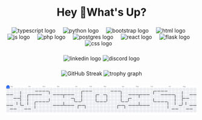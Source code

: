 <h1 align="center">Hey 👋What's Up?</h1>

###

<div align="center">
  <img src="https://skillicons.dev/icons?i=ts" height="60" alt="typescript logo"  />
  <img width="12" />
  <img src="https://skillicons.dev/icons?i=py" height="60" alt="python logo"  />
  <img width="12" />
  <img src="https://skillicons.dev/icons?i=bootstrap" height="60" alt="bootstrap logo"  />
  <img width="12" />
  <img src="https://skillicons.dev/icons?i=html" height="60" alt="html logo"  />
  <img width="12" />
  <img src="https://skillicons.dev/icons?i=js" height="60" alt="js logo"  />
  <img width="12" />
  <img src="https://skillicons.dev/icons?i=php" height="60" alt="php logo"  />
  <img width="12" />
  <img src="https://skillicons.dev/icons?i=postgres" height="60" alt="postgres logo"  />
  <img width="12" />
  <img src="https://skillicons.dev/icons?i=react" height="60" alt="react logo"  />
  <img width="12" />
  <img src="https://skillicons.dev/icons?i=flask" height="60" alt="flask logo"  />
  <img width="12" />
  <img src="https://skillicons.dev/icons?i=css" height="60" alt="css logo"  />
  <img width="12" />
</div>

###

<div align="center">
  <img src="https://img.shields.io/static/v1?message=LinkedIn&logo=linkedin&label=&color=0077B5&logoColor=white&labelColor=&style=for-the-badge" height="25" alt="linkedin logo"  />
  
  <img src="https://img.shields.io/static/v1?message=Discord&logo=discord&label=&color=7289DA&logoColor=white&labelColor=&style=for-the-badge" height="25" alt="discord logo"  />

</div>

###

<div align="center">
  <img src="https://streak-stats.demolab.com?user=Gabrielchr1&border_radius=10&locale=pt_BR&short_numbers=true&border=410A5E&currStreakNum=9EFF00&ring=9EFF00&sideNums=9EFF00&excludeDaysLabel=9EFF00&dates=EBEBEB&background=50%2C2C0043%2C112700&fire=FFFFFF&sideLabels=EBEBEB&currStreakLabel=FFB800" alt="GitHub Streak" />
  <img src="https://github-profile-trophy.vercel.app?username=maurodesouza&theme=aura&column=-1&row=1&margin-w=8&margin-h=8&no-bg=false&no-frame=false&order=4" height="150" alt="trophy graph"  />
</div>

###

<picture>
  <source media="(prefers-color-scheme: dark)" srcset="https://raw.githubusercontent.com/Gabrielchr1/Gabrielchr1/output/pacman-contribution-graph-dark.svg">
  <source media="(prefers-color-scheme: light)" srcset="https://raw.githubusercontent.com/Gabrielchr1/Gabrielchr1/output/pacman-contribution-graph.svg">
  <img alt="pacman contribution graph" src="https://raw.githubusercontent.com/Gabrielchr1/Gabrielchr1/output/pacman-contribution-graph.svg">
</picture>

###
